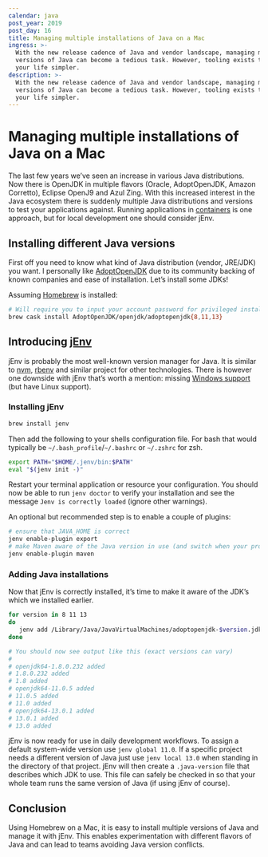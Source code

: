 ```yaml
---
calendar: java
post_year: 2019
post_day: 16
title: Managing multiple installations of Java on a Mac
ingress: >-
  With the new release cadence of Java and vendor landscape, managing multiple
  versions of Java can become a tedious task. However, tooling exists to make
  your life simpler.
description: >-
  With the new release cadence of Java and vendor landscape, managing multiple
  versions of Java can become a tedious task. However, tooling exists to make
  your life simpler.
---
```

# Managing multiple installations of Java on a Mac
The last few years we’ve seen an increase in various Java distributions. Now there is OpenJDK in multiple flavors (Oracle, AdoptOpenJDK, Amazon Corretto), Eclipse OpenJ9 and Azul Zing. With this increased interest in the Java ecosystem there is suddenly multiple Java distributions and versions to test your applications against. Running applications in [containers](https://java.christmas/2019/3) is one approach, but for local development one should consider jEnv.
## Installing different Java versions
First off you need to know what kind of Java distribution (vendor, JRE/JDK) you want. I personally like [AdoptOpenJDK](https://adoptopenjdk.net/) due to its community backing of known companies and ease of installation. Let’s install some JDKs!

Assuming [Homebrew](https://brew.sh/) is installed:

```bash
# Will require you to input your account password for privileged installation
brew cask install AdoptOpenJDK/openjdk/adoptopenjdk{8,11,13}
```
## Introducing [jEnv](https://github.com/jenv/jenv)

jEnv is probably the most well-known version manager for Java. It is similar to [nvm](https://github.com/nvm-sh/nvm), [rbenv](https://github.com/rbenv/rbenv) and similar project for other technologies. There is however one downside with jEnv that’s worth a mention: missing [Windows support](https://github.com/jenv/jenv/issues/35) (but have Linux support).
### Installing jEnv

```bash
brew install jenv
```

Then add the following to your shells configuration file. For bash that would typically be `~/.bash_profile`/`~/.bashrc` or `~/.zshrc` for zsh.

```bash
export PATH="$HOME/.jenv/bin:$PATH"
eval "$(jenv init -)"
```

Restart your terminal application or resource your configuration. You should now be able to run `jenv doctor` to verify your installation and see the message `Jenv is correctly loaded` (ignore other warnings).

An optional but recommended step is to enable a couple of plugins:

```bash
# ensure that JAVA_HOME is correct
jenv enable-plugin export
# make Maven aware of the Java version in use (and switch when your project does)
jenv enable-plugin maven
```
### Adding Java installations
Now that jEnv is correctly installed, it’s time to make it aware of the JDK’s which we installed earlier.

```bash
for version in 8 11 13
do
   jenv add /Library/Java/JavaVirtualMachines/adoptopenjdk-$version.jdk/Contents/Home
done

# You should now see output like this (exact versions can vary)
#
# openjdk64-1.8.0.232 added
# 1.8.0.232 added
# 1.8 added
# openjdk64-11.0.5 added
# 11.0.5 added
# 11.0 added
# openjdk64-13.0.1 added
# 13.0.1 added
# 13.0 added
```

jEnv is now ready for use in daily development workflows. To assign a default system-wide version use `jenv global 11.0`. If a specific project needs a different version of Java just use `jenv local 13.0` when standing in the directory of that project. jEnv will then create a `.java-version` file that describes which JDK to use. This file can safely be checked in so that your whole team runs the same version of Java (if using jEnv of course).

## Conclusion
Using Homebrew on a Mac, it is easy to install multiple versions of Java and manage it with jEnv. This enables experimentation with different flavors of Java and can lead to teams avoiding Java version conflicts. 
